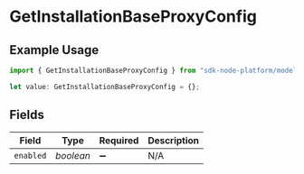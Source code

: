 # GetInstallationBaseProxyConfig

## Example Usage

```typescript
import { GetInstallationBaseProxyConfig } from "sdk-node-platform/models/operations";

let value: GetInstallationBaseProxyConfig = {};
```

## Fields

| Field              | Type               | Required           | Description        |
| ------------------ | ------------------ | ------------------ | ------------------ |
| `enabled`          | *boolean*          | :heavy_minus_sign: | N/A                |